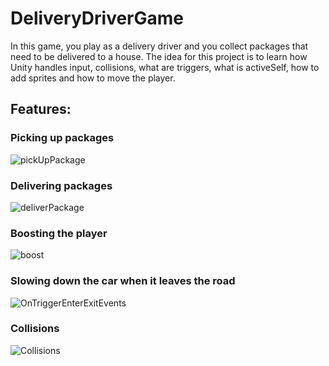 # DeliveryDriverGame
In this game, you play as a delivery driver and you collect packages that need to be delivered to a house. The idea for this project is to learn how Unity handles input, collisions, what are triggers, what is activeSelf, how to add sprites and how to move the player. 

<h2>Features:</h2>

<h3>Picking up packages</h3>

![pickUpPackage](https://user-images.githubusercontent.com/60291476/224667109-ed4693af-4b76-4870-a669-aabe947866f7.gif)

<h3>Delivering packages</h3>

![deliverPackage](https://user-images.githubusercontent.com/60291476/224667089-357bc1e4-0468-4aa8-94e5-e5d24746b04a.gif)


<h3>Boosting the player</h3>

![boost](https://user-images.githubusercontent.com/60291476/224667052-44666629-d020-4407-8862-ea8616636b47.gif)


<h3>Slowing down the car when it leaves the road</h3>

![OnTriggerEnterExitEvents](https://user-images.githubusercontent.com/60291476/224667101-7f8ecedc-ca87-4e8f-b715-0d1e53cb37d4.gif)


<h3>Collisions</h3>

![Collisions](https://user-images.githubusercontent.com/60291476/224667072-391d6082-2c56-4fd1-8250-12675c20bf35.gif)

